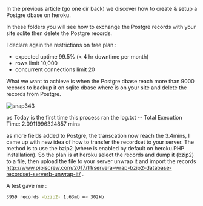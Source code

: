 In the previous article (go one dir back) we discover how to create & setup a Postgre dbase on heroku.

In these folders you will see how to exchange the Postgre records with your site sqlite then delete the Postgre records.

I declare again the restrictions on free plan :

 - expected uptime 99.5% (< 4 hr downtime per month)
 - rows limit 10,000
 - concurrent connections limit 20
 
 
What we want to achieve is when the Postgre dbase reach more than 9000 records to backup it on sqlite dbase where is on your site and delete the records from Postgre.


![snap343](https://user-images.githubusercontent.com/3852762/28752034-271b9504-7516-11e7-98b4-e77053f2e781.png)



ps Today is the first time this process ran the log.txt -- Total Execution Time: 2.0911996324857 mins

as more fields added to Postgre, the transcation now reach the 3.4mins, I came up with new idea of how to transfer the recordset to your server. The method is to use the bzip2 (where is enabled by default on heroku.PHP installation). So the plan is at heroku select the records and dump it (bzip2) to a file, then upload the file to your server unwrap it and import the records http://www.pipiscrew.com/2017/11/servera-wrap-bzip2-database-recordset-serverb-unwrap-it/ .


A test gave me : 
```sh
3959 records -bzip2- 1.63mb => 302kb
```

